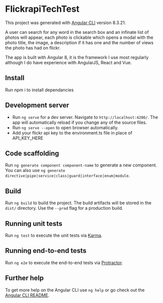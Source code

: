 # FlickrapiTechTest

This project was generated with [Angular CLI](https://github.com/angular/angular-cli) version 8.3.21.

A user can search for any word in the search box and an infinate list of photos will appear,
each photo is clickable which opens a modal with the photo title, the image, a description if
it has one and the number of views the photo has had on flickr.

The app is built with Angular 8, it is the framework I use most regularly although I do have experience with AngularJS, React and Vue.

## Install

Run npm i to install dependancies

## Development server

- Run `ng serve` for a dev server. Navigate to `http://localhost:4200/`. The app will automatically reload if you change any of the source files.
- Run `ng serve --open` to open browser automatically.
- Add your flickr api key to the environment.ts file in place of API_KEY_HERE

## Code scaffolding

Run `ng generate component component-name` to generate a new component. You can also use `ng generate directive|pipe|service|class|guard|interface|enum|module`.

## Build

Run `ng build` to build the project. The build artifacts will be stored in the `dist/` directory. Use the `--prod` flag for a production build.

## Running unit tests

Run `ng test` to execute the unit tests via [Karma](https://karma-runner.github.io).

## Running end-to-end tests

Run `ng e2e` to execute the end-to-end tests via [Protractor](http://www.protractortest.org/).

## Further help

To get more help on the Angular CLI use `ng help` or go check out the [Angular CLI README](https://github.com/angular/angular-cli/blob/master/README.md).
